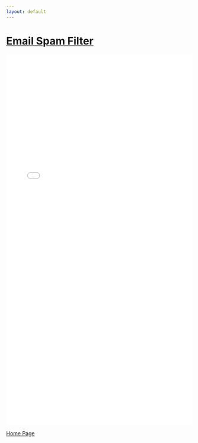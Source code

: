 ```yaml
---
layout: default
---
```


# <u>Email Spam Filter</u>

<iframe src="Documents/N0940282_Report.pdf" width="100%" height="1000px" frameborder="0"></iframe>

[Home Page](./)
